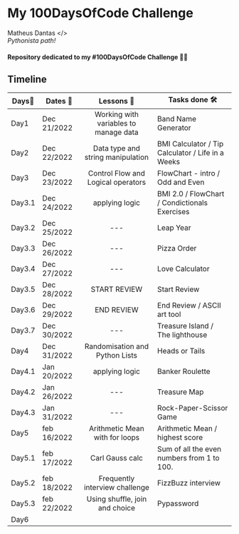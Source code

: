 # My **100DaysOfCode** Challenge

  Matheus Dantas </> <br>
 *Pythonista path!*

#### Repository dedicated to my **#100DaysOfCode** Challenge 🐍🔥

**Timeline**
-------------------------------------------------------------------------------
Days📌  |Dates 📅    |Lessons 🧠                          |Tasks done 🛠 
--------|------------|:-------------------------------------:|-------------------
Day1    |Dec 21/2022 |Working with variables to manage data| Band Name Generator
Day2    |Dec 22/2022 |   Data type and string manipulation | BMI Calculator / Tip Calculator / Life in a Weeks
Day3    |Dec 23/2022 |  Control Flow and Logical operators | FlowChart - intro / Odd and Even 
Day3.1  |Dec 24/2022 |          applying logic             | BMI 2.0 / FlowChart / Condictionals Exercises
Day3.2  |Dec 25/2022 |                ---                  | Leap Year
Day3.3  |Dec 26/2022 |                ---                  | Pizza Order
Day3.4  |Dec 27/2022 |                ---                  | Love Calculator
Day3.5  |Dec 28/2022 |           START REVIEW              | Start Review 
Day3.6  |Dec 29/2022 |            END REVIEW               | End Review / ASCII art tool
Day3.7  |Dec 30/2022 |                ---                  | Treasure Island / The lighthouse
Day4    |Dec 31/2022 |    Randomisation and Python Lists   | Heads or Tails
Day4.1  |Jan 20/2022 |           applying logic            | Banker Roulette 
Day4.2  |Jan 26/2022 |                ---                  | Treasure Map
Day4.3  |Jan 31/2022 |                ---                  | Rock-Paper-Scissor  Game
Day5    |feb 16/2022 |    Arithmetic Mean with for loops   | Arithmetic Mean / highest score
Day5.1  |feb 17/2022 |          Carl Gauss calc            | Sum of all the even numbers from 1 to 100.
Day5.2  |feb 18/2022 |  Frequently interview challenge     | FizzBuzz interview
Day5.3  |feb 22/2022 |   Using shuffle, join and choice    | Pypassword
Day6    |            |                                     | 
  
